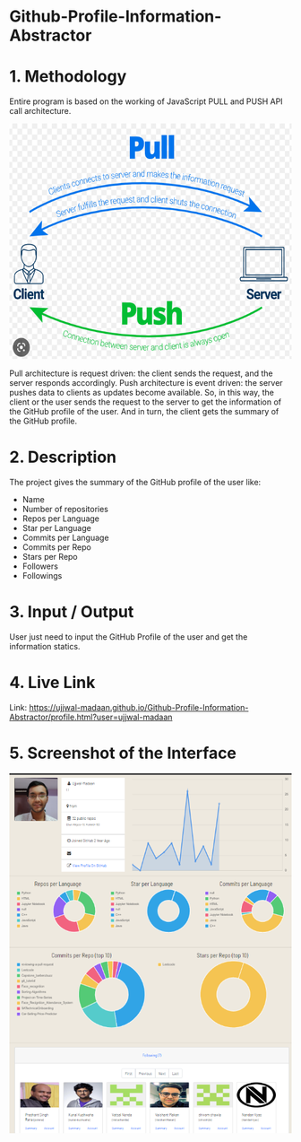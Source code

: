 # Github-Profile-Information-Abstractor

<h1>1. Methodology</h1>

Entire program is based on the working of JavaScript PULL and PUSH API call architecture.

<img width="600" height="420" alt="image" src="https://github.com/Ujjwal-Madaan/Github-Profile-Information-Abstractor/blob/main/images/Screenshot%20(3711).png">

Pull architecture is request driven: the client sends the request, and the server responds accordingly. Push architecture is event driven: the server pushes data to clients as updates become available. So, in this way, the client or the user sends the request to the server to get the information of the GitHub profile of the user. And in turn, the client gets the summary of the GitHub profile.

<h1>2. Description</h1>

The project gives the summary of the GitHub profile of the user like:
- Name
- Number of repositories
- Repos per Language
- Star per Language
- Commits per Language
- Commits per Repo
- Stars per Repo
- Followers
- Followings

<h1>3. Input / Output</h1>
User just need to input the GitHub Profile of the user and get the information statics.

<h1>4. Live Link</h1>

Link: https://ujjwal-madaan.github.io/Github-Profile-Information-Abstractor/profile.html?user=ujjwal-madaan

<h1>5. Screenshot of the Interface</h1>

<div align = center>

<img
    src = 'https://github.com/Ujjwal-Madaan/Github-Profile-Information-Abstractor/blob/main/images/Main%20Image.png'
    width = 800
/>

</div>



